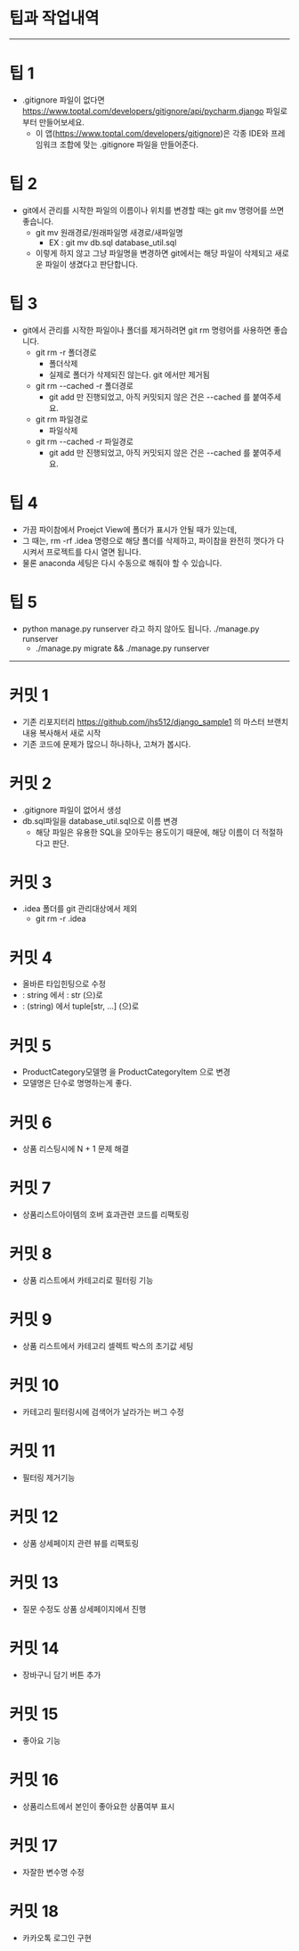# 팁과 작업내역

---

# 팁 1

- .gitignore 파일이 없다면 https://www.toptal.com/developers/gitignore/api/pycharm,django 파일로부터 만들어보세요.
    - 이 앱(https://www.toptal.com/developers/gitignore)은 각종 IDE와 프레임워크 조합에 맞는 .gitignore 파일을 만들어준다.

# 팁 2

- git에서 관리를 시작한 파일의 이름이나 위치를 변경할 때는 git mv 명령어를 쓰면 좋습니다.
    - git mv 원래경로/원래파일명 새경로/새파일명
        - EX : git mv db.sql database_util.sql
    - 이렇게 하지 않고 그냥 파일명을 변경하면 git에서는 해당 파일이 삭제되고 새로운 파일이 생겼다고 판단합니다.

# 팁 3

- git에서 관리를 시작한 파일이나 폴더를 제거하려면 git rm 명령어를 사용하면 좋습니다.
    - git rm -r 폴더경로
        - 폴더삭제
        - 실제로 폴더가 삭제되진 않는다. git 에서만 제거됨
    - git rm --cached -r 폴더경로
        - git add 만 진행되었고, 아직 커밋되지 않은 건은 --cached 를 붙여주세요.
    - git rm 파일경로
        - 파일삭제
    - git rm --cached -r 파일경로
        - git add 만 진행되었고, 아직 커밋되지 않은 건은 --cached 를 붙여주세요.

# 팁 4

- 가끔 파이참에서 Proejct View에 폴더가 표시가 안될 때가 있는데,
- 그 때는, rm -rf .idea 명령으로 해당 폴더를 삭제하고, 파이참을 완전히 껏다가 다시켜서 프로젝트를 다시 열면 됩니다.
- 물론 anaconda 세팅은 다시 수동으로 해줘야 할 수 있습니다.

# 팁 5

- python manage.py runserver 라고 하지 않아도 됩니다. ./manage.py runserver
    - ./manage.py migrate && ./manage.py runserver

---

# 커밋 1

- 기존 리포지터리 https://github.com/jhs512/django_sample1 의 마스터 브랜치 내용 복사해서 새로 시작
- 기존 코드에 문제가 많으니 하나하나, 고쳐가 봅시다.

# 커밋 2

- .gitignore 파일이 없어서 생성
- db.sql파일을 database_util.sql으로 이름 변경
    - 해당 파일은 유용한 SQL을 모아두는 용도이기 때문에, 해당 이름이 더 적절하다고 판단.

# 커밋 3

- .idea 폴더를 git 관리대상에서 제외
    - git rm -r .idea

# 커밋 4

- 올바른 타입힌팅으로 수정
- : string 에서 : str (으)로
- : (string) 에서 tuple[str, ...] (으)로

# 커밋 5

- ProductCategory모델명 을 ProductCategoryItem 으로 변경
- 모델명은 단수로 명명하는게 좋다.

# 커밋 6

- 상품 리스팅시에 N + 1 문제 해결

# 커밋 7

- 상품리스트아이템의 호버 효과관련 코드를 리팩토링

# 커밋 8

- 상품 리스트에서 카테고리로 필터링 기능

# 커밋 9

- 상품 리스트에서 카테고리 셀렉트 박스의 초기값 세팅

# 커밋 10

- 카테고리 필터링시에 검색어가 날라가는 버그 수정

# 커밋 11

- 필터링 제거기능

# 커밋 12

- 상품 상세페이지 관련 뷰를 리팩토링


# 커밋 13

- 질문 수정도 상품 상세페이지에서 진행

# 커밋 14

- 장바구니 담기 버튼 추가

# 커밋 15

- 좋아요 기능

# 커밋 16

- 상품리스트에서 본인이 좋아요한 상품여부 표시

# 커밋 17

- 자잘한 변수명 수정

# 커밋 18

- 카카오톡 로그인 구현